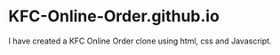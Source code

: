# KFC-Online-Order.github.io
I have created a KFC Online Order clone using html, css and Javascript. 
